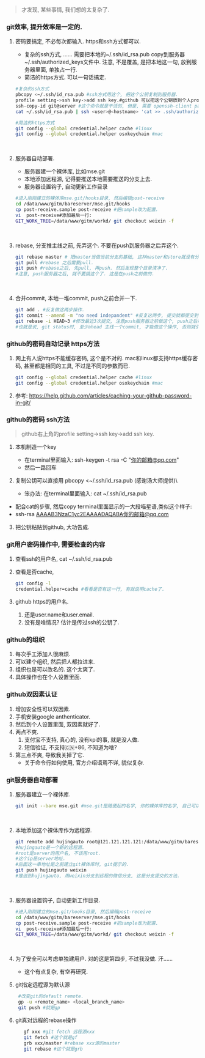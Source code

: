 > 才发现, 某些事情, 我们想的太复杂了.

### git效率, 提升效率是一定的.

1. 密码要搞定, 不必每次都输入. https和ssh方式都可以. 

   - 复杂的ssh方式, …… 需要把本地的~/.ssh/id_rsa.pub copy到服务器 ~/.ssh/authorized_keys文件中. 注意, 不是覆盖, 是把本地这一句, 放到服务器里面, 单独占一行.
   - 简洁的https方式. 可以一句话搞定.

   ```sh
   #复杂的ssh方式
   pbcopy <~/.ssh/id_rsa.pub #ssh方式用这个, 把这个公钥复制到服务器.
   profile setting->ssh key->add ssh key.#github 可以把这个公钥放到个人profile(个人首页右上角)里面.
   ssh-copy-id git@server #这个命令就是干活的, 但是, 需要 openssh-client package. 
   cat ~/.ssh/id_rsa.pub | ssh <user>@<hostname> 'cat >> .ssh/authorized_keys && echo "Key copied"' #这句话直接就可以用.

   #简洁的https方式
   git config --global credential.helper cache #linux
   git config --global credential.helper osxkeychain #mac
   ```

   ​

2. 服务器自动部署.

   - 服务器建一个裸体库, 比如mse.git
   - 本地添加远程源, 记得要推送本地需要推送的分支上去.
   - 服务器设置钩子, 自动更新工作目录

   ```sh
   #进入刚刚建立的裸体库mse.git/hooks目录, 然后编辑post-receive
   cd /data/www/gitm/bareserver/mse.git/hooks
   cp post-receive.sample post-receive #把sample改为配置.
   vi  post-receive#添加最后一行: 
   GIT_WORK_TREE=/data/www/gitm/workd/ git checkout weixin -f
   ```

   ​

3. rebase, 分支推主线之前, 先弄这个. 不要在push到服务器之后弄这个.

   ```sh
   git rebase master # 把master当做当前分支的基础, 这样master和store就没有分叉的历史了, 看上去也比较清爽, 而且也比较符合实际的业务逻辑. 这样当你推向主线的时候, 主线的管理者不需要merge了.
   git pull #rebase 之后需要pull.
   git push #rebase之后, 先pull, 再push. 然后发现整个目录清净了.
   #注意, push服务器之后, 就不要搞这个了. 这是在push之前做的.
   ```

   ​

4. 合并commit, 本地一堆commit, push之前合并一下.

   ```sh
   git add . #反复做这两步操作.
   git commit --amend -m "no need indepandent" #反复这两步, 提交就都提交到了最后一个版本上面.
   git rebase -i HEAD~3 #修改最近3次提交, 注意push服务器之前做这个, push之后再做这个, 就不合适了.
   #也就是说, git status时, 至少ahead 主线一个commit, 才能做这个操作, 否则就引起分支, 合并, 以及重复提交, 真心很烦, 会导致提交时间线比不整理更复杂, 且两次重复的一样的提交, 令人费解. 
   ```



### github的密码自动记录 https方法

1. 网上有人说https不能缓存密码, 这个是不对的. mac和linux都支持https缓存密码, 甚至都是相同的工具, 不过是不同的参数而已.

   ```sh
   git config --global credential.helper cache #linux
   git config --global credential.helper osxkeychain #mac
   ```

2. 参考: https://help.github.com/articles/caching-your-github-password-in-git/

### github的密码 ssh方法

> github右上角的profile setting->ssh key->add ssh key.

1. 本机制造一个key

   - 在terminal里面输入: ssh-keygen -t rsa -C "你的邮箱@qq.com"
   - 然后一路回车

2. 复制公钥可以直接用 pbcopy <~/.ssh/id_rsa.pub (感谢汤大师提供)\

   - 笨办法: 在terminal里面输入: cat ~/.ssh/id_rsa.pub


- 配合cat的步骤, 然后copy terminal里面显示的一大段喵星语,类似这个样子:
- ssh-rsa AAAAB3NzaC1yc2EAAAADAQABA你的邮箱@qq.com

3. 把公钥粘贴到github, 大功告成.

### git用户密码操作中, 需要检查的内容

1. 查看ssh的用户名, cat ~/.ssh/id_rsa.pub

2. 查看是否cache, 

   ```sh
   git config -l
   credential.helper=cache #看看是否有这一行, 有就说明cache了.
   ```

3. github https的用户名.

   1. 还是user.name和user.email.
   2. 没有是啥情况? 估计是传过ssh的公钥了.





### github的组织

1. 每次手工添加人很麻烦.
2. 可以建个组织, 然后把人都拉进来.
3. 组织也是可以改名的. 这个太爽了.
4. 具体操作也在个人设置里面.

### github双因素认证

1. 增加安全性可以双因素.
2. 手机安装google anthenticator.
3. 然后到个人设置里面, 双因素就好了.
4. 两点不爽.
   1. 支付宝不支持, 真心的, 没有kpi的事, 就是没人做.
   2. 短信验证, 不支持🇨🇳+86, 不知道为啥?
5. 第三点不爽, 导致我关掉了它.
   - 关于命令行如何使用, 官方介绍语焉不详, 貌似复杂. 

### git服务器自动部署

1. 服务器建立一个裸体库.

   ```sh
   git init --bare mse.git #mse.git是随便起的名字, 你的裸体库的名字, 自己可以随便起名
   ```

   ​

2. 本地添加这个裸体库作为远程源.

   ```sh
   git remote add hujingauto root@121.121.121.121:/data/www/gitm/bareserver/mse.git 
   #hujingauto是一个新的远程源.
   #root是server的用户名, 不该用root.
   #这个ip是server地址.
   #后面这一串地址是之前建立git裸体库时, git提示的.
   git push hujingauto weixin
   #推送到hujingauto, 用weixin分支到远程的微信分支, 这是分支提交的方法.
   ```

   ​

3. 服务器设置钩子, 自动更新工作目录.

   ```sh
   #进入刚刚建立的mse.git/hooks目录, 然后编辑post-receive
   cd /data/www/gitm/bareserver/mse.git/hooks
   cp post-receive.sample post-receive #把sample改为配置.
   vi  post-receive#添加最后一行: 
   GIT_WORK_TREE=/data/www/gitm/workd/ git checkout weixin -f
   ```

   ​

4. 为了安全可以考虑单独建用户. 对的这是第四步, 不过我没做. 汗......

   - 这个有点复杂, 有空再研究.

5. git指定远程源为默认源
   ```sh
    #改变git的default remote.
   	gp -u <remote_name> <local_branch_name>
   	git push #就是gp
   ```
6. git真对远程的rebase操作 

   ```sh
      gf xxx #git fetch 远程源xxx
      git fetch #这个就是gf
      grb xxx/master #rebase xxx源的master
      git rebase #这个就是grb
   ```
